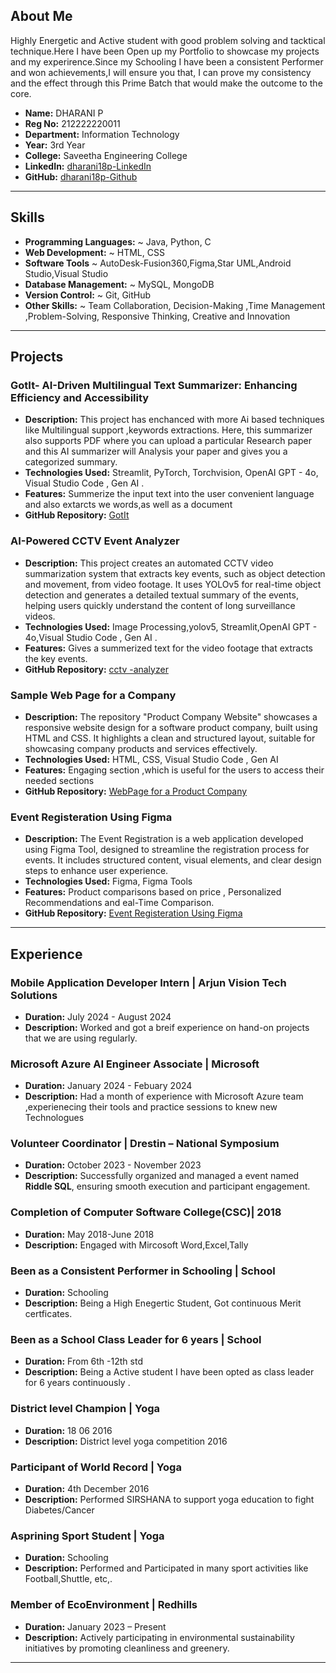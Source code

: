 
## About Me

Highly Energetic and Active student with good problem solving and tacktical technique.Here I have been Open up my Portfolio to showcase my projects and my experirence.Since my Schooling I have been a consistent Performer and won achievements,I will ensure you that, I can prove my consistency and the effect through this Prime Batch that would make the outcome to the core.

- **Name:** DHARANI P
- **Reg No:** 212222220011
- **Department:** Information Technology
- **Year:** 3rd Year
- **College:** Saveetha Engineering College
- **LinkedIn:** [dharani18p-LinkedIn](https://www.linkedin.com/in/dharani-p-794905270/)
- **GitHub:** [dharani18p-Github](https://github.com/dharani18p)

---


## Skills
- **Programming Languages:** ~ Java, Python, C
- **Web Development:**       ~ HTML, CSS
- **Software Tools**         ~ AutoDesk-Fusion360,Figma,Star UML,Android Studio,Visual Studio
- **Database Management:**   ~ MySQL, MongoDB
- **Version Control:**       ~ Git, GitHub
- **Other Skills:**          ~ Team Collaboration, Decision-Making ,Time Management ,Problem-Solving, Responsive Thinking, Creative and Innovation
---



## Projects
### GotIt- AI-Driven Multilingual Text Summarizer: Enhancing Efficiency and Accessibility
- **Description:** This project has enchanced with more Ai based techniques like Multilingual support ,keywords extractions.
Here, this summarizer also supports PDF where you can upload a particular Research paper and this AI summarizer will Analysis your paper and gives you a categorized summary.
- **Technologies Used:** Streamlit, PyTorch, Torchvision, OpenAI GPT - 4o, Visual Studio Code , Gen AI .
- **Features:** Summerize the input text into the user convenient language and also extarcts we words,as well as a document
- **GitHub Repository:** [GotIt](https://github.com/dharani18p/Miniproject)

### AI-Powered CCTV Event Analyzer
- **Description:** This project creates an automated CCTV video summarization system that extracts key events, such as
object detection and movement, from video footage. It uses YOLOv5 for real-time object detection and
generates a detailed textual summary of the events, helping users quickly understand the content of long
surveillance videos.
- **Technologies Used:** Image Processing,yolov5, Streamlit,OpenAI GPT - 4o,Visual Studio Code , Gen AI .
- **Features:** Gives a summerized text for the video footage that extracts  the key events.
- **GitHub Repository:** [cctv -analyzer](https://github.com/dharani18p/cctv-analyzer)

### Sample Web Page for a Company
- **Description:** The repository "Product Company Website" showcases a responsive website design for a software product company, built using HTML and CSS. It highlights a clean and structured layout, suitable for showcasing company products and services effectively.
- **Technologies Used:** HTML, CSS, Visual Studio Code , Gen AI 
- **Features:** Engaging section ,which is useful for the users to access their needed sections
- **GitHub Repository:** [WebPage for a Product Company](https://github.com/dharani18p/productcompanywebsite)

### Event Registeration Using Figma
- **Description:** The Event Registration  is a web application developed using Figma Tool, designed to streamline the registration process for events. It includes structured content, visual elements, and clear design steps to enhance user experience.
- **Technologies Used:** Figma, Figma Tools
- **Features:** Product comparisons based on price , Personalized Recommendations and eal-Time Comparison.
- **GitHub Repository:** [Event Registeration Using Figma](https://github.com/dharani18p/event-registration)


---
## Experience
### Mobile Application Developer Intern | Arjun Vision Tech Solutions
- **Duration:** July 2024 - August 2024
- **Description:** Worked and got a breif experience on hand-on projects that we are using regularly.
### Microsoft Azure AI Engineer Associate | Microsoft
- **Duration:** January 2024 - Febuary 2024
- **Description:** Had a month of experience with Microsoft Azure team ,experienecing their tools and practice sessions to knew new Technologues
### Volunteer Coordinator | Drestin – National Symposium
- **Duration:** October 2023 - November 2023
- **Description:** Successfully organized and managed a event named **Riddle SQL**, ensuring smooth execution and participant engagement.
### Completion of Computer Software College(CSC)| 2018 
- **Duration:** May 2018-June 2018 
- **Description:** Engaged with Mircosoft Word,Excel,Tally
### Been as a Consistent Performer in Schooling | School
- **Duration:** Schooling
- **Description:** Being a High Enegertic Student, Got continuous Merit certficates.
### Been as a School Class Leader for 6 years | School
- **Duration:** From 6th -12th std
- **Description:** Being a Active student I have been opted as class leader for 6 years continuously .
### District level  Champion | Yoga
- **Duration:** 18 06 2016
- **Description:** District level yoga competition 2016
### Participant of World Record  | Yoga
- **Duration:** 4th December 2016
- **Description:** Performed SIRSHANA to support yoga education to fight Diabetes/Cancer
###  Asprining Sport Student  | Yoga
- **Duration:** Schooling
- **Description:** Performed and Participated in many sport activities like Football,Shuttle, etc,.
### Member of EcoEnvironment | Redhills
- **Duration:** January 2023 – Present
- **Description:** Actively participating in environmental sustainability initiatives by promoting cleanliness and greenery.
 
---
